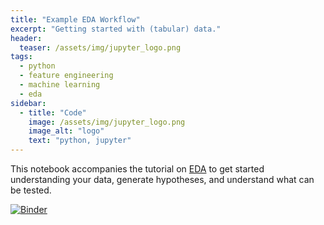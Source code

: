 ```yaml
---
title: "Example EDA Workflow"
excerpt: "Getting started with (tabular) data."
header:
  teaser: /assets/img/jupyter_logo.png
tags:
  - python
  - feature engineering
  - machine learning
  - eda
sidebar:
  - title: "Code"
    image: /assets/img/jupyter_logo.png
    image_alt: "logo"
    text: "python, jupyter"
---
```


<!-- Enter details at https://mybinder.org/, then copy the badge below -->

This notebook accompanies the tutorial on [EDA](/tutorials/eda/) to get started understanding your data, generate hypotheses, and understand what can be tested.

[![Binder](https://mybinder.org/badge_logo.svg)](https://mybinder.org/v2/gh/mahynski/mahynski.github.io/public?filepath=%2F_examples%2Feda%2Feda_starting_point.ipynb)



